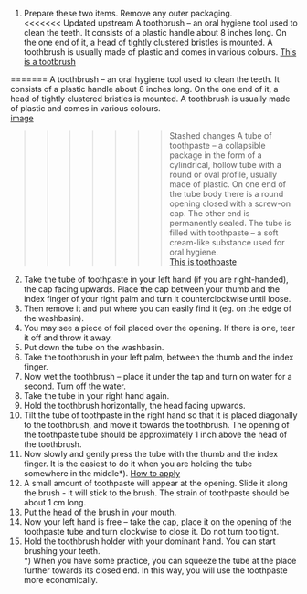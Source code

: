 1. Prepare these two items. Remove any outer packaging.  
<<<<<<< Updated upstream
    A toothbrush – an oral hygiene tool used to clean the teeth. It consists of a plastic handle about 8 inches long. On the one end of it, a head of tightly clustered bristles is mounted. A toothbrush is usually made of plastic and comes in various colours.      [This is a tootbrush](./images/Obraz1.png) 

=======
    A toothbrush – an oral hygiene tool used to clean the teeth. It consists of a plastic handle about 8 inches long. On the one end of it, a head of tightly clustered bristles is mounted. A toothbrush is usually made of plastic and comes in various colours.  
    [image](./Obraz1.pgn)
>>>>>>> Stashed changes
    A tube of toothpaste – a collapsible package in the form of a cylindrical, hollow tube with a round or oval profile, usually made of plastic. On one end of the tube body there is a round opening closed with a screw-on cap. The other end is permanently sealed.
    The tube is filled with toothpaste – a soft cream-like substance used for oral hygiene.    
[This is toothpaste](./Obraz2.jpg) 
2.	Take the tube of toothpaste in your left hand (if you are right-handed), the cap facing upwards. Place the cap between your thumb and the index finger of your right palm and turn it counterclockwise until loose.   
3. Then remove it and put where you can easily find it (eg. on the edge of the washbasin).
4. You may see a piece of foil placed over the opening. If there is one, tear it off and throw it away.
5. Put down the tube on the washbasin.
6. Take the toothbrush in your left palm, between the thumb and the index finger.
7. Now wet the toothbrush – place it under the tap and turn on water for a second. Turn off the water.
8. Take the tube in your right hand again.
9. Hold the toothbrush horizontally, the head facing upwards.
10. Tilt the tube of toothpaste in the right hand so that it is placed diagonally to the toothbrush, and move it towards the toothbrush. The opening of the toothpaste tube should be approximately 1 inch above the head of the toothbrush. 
11. Now slowly and gently press the tube with the thumb and the index finger. It is the easiest to do it when you are holding the tube somewhere in the middle*).    [How to apply](./Obraz3.png) 
12. A small amount of toothpaste will appear at the opening. Slide it along the brush - it will stick to the brush. The strain of toothpaste should be about 1 cm long.
13. Put the head of the brush in your mouth.
14. Now your left hand is free – take the cap, place it on the opening of the toothpaste tube and turn clockwise to close it. Do not turn too tight.
15. Hold the toothbrush holder with your dominant hand. You can start brushing your teeth.  
    *) When you have some practice, you can squeeze the tube at the place further towards its closed end. In this way, you will use the toothpaste more economically.

